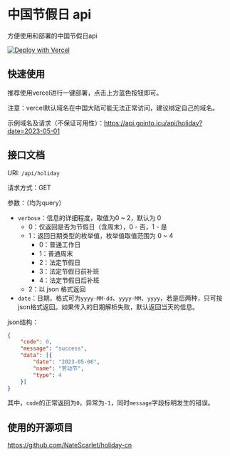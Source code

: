 # 中国节假日 api

方便使用和部署的中国节假日api

[![Deploy with Vercel](https://vercel.com/button)](https://vercel.com/new/clone?repository-url=https%3A%2F%2Fgithub.com%2Fpaulzhn%2Fchinese-holiday-api)

## 快速使用

推荐使用vercel进行一键部署，点击上方蓝色按钮即可。

注意：vercel默认域名在中国大陆可能无法正常访问，建议绑定自己的域名。

示例域名及请求（不保证可用性）：https://api.gointo.icu/api/holiday?date=2023-05-01


## 接口文档

URI: `/api/holiday`

请求方式：GET

参数：（均为query）

- `verbose`：信息的详细程度，取值为0 ~ 2，默认为 0
  - 0：仅返回是否为节假日（含周末），0 - 否，1 - 是
  - 1：返回日期类型的枚举值，枚举值取值范围为 0 ~ 4
    - 0：普通工作日
    - 1：普通周末
    - 2：法定节假日
    - 3：法定节假日前补班
    - 4：法定节假日后补班
  - 2：以 json 格式返回
- `date`：日期，格式可为`yyyy-MM-dd`、`yyyy-MM`、`yyyy`，若是后两种，只可按json格式返回。如果传入的日期解析失败，默认返回当天的信息。


json结构：

```json
{
	"code": 0,
	"message": "success",
	"data": [{
		"date": "2023-05-06",
		"name": "劳动节",
		"type": 4
	}]
}
```

其中，`code`的正常返回为`0`，异常为`-1`，同时`message`字段标明发生的错误。

## 使用的开源项目

https://github.com/NateScarlet/holiday-cn
